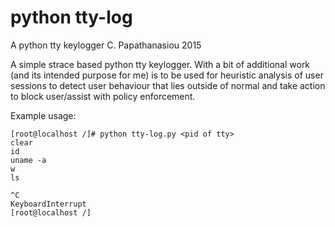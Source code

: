 # python tty-log

A python tty keylogger C. Papathanasiou 2015

A simple strace based python tty keylogger. With a bit of additional work (and its intended purpose for me) is to be used for heuristic analysis of user sessions to detect user behaviour that lies outside of normal and take action to block  user/assist with policy enforcement.

Example usage: 

```
[root@localhost /]# python tty-log.py <pid of tty>
clear
id
uname -a
w
ls

^C
KeyboardInterrupt
[root@localhost /]
```
